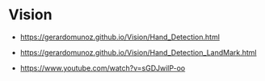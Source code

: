 # Vision

* https://gerardomunoz.github.io/Vision/Hand_Detection.html
* https://gerardomunoz.github.io/Vision/Hand_Detection_LandMark.html

* https://www.youtube.com/watch?v=sGDJwilP-oo
